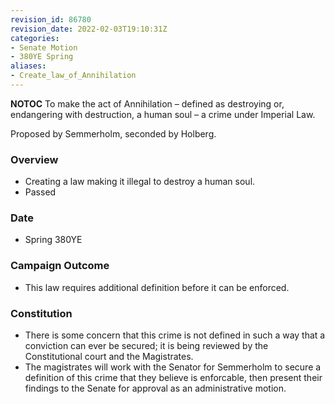 ```yaml
---
revision_id: 86780
revision_date: 2022-02-03T19:10:31Z
categories:
- Senate Motion
- 380YE Spring
aliases:
- Create_law_of_Annihilation
---
```



__NOTOC__
To make the act of Annihilation – defined as destroying or, endangering with destruction, a human soul – a crime under Imperial Law.

Proposed by Semmerholm, seconded by Holberg. 

### Overview
* Creating a law making it illegal to destroy a human soul.
* Passed

### Date
* Spring 380YE

### Campaign Outcome
* This law requires additional definition before it can be enforced.

### Constitution
* There is some concern that this crime is not defined in such a way that a conviction can ever be secured; it is being reviewed by the Constitutional court and the Magistrates.
* The magistrates will work with the Senator for Semmerholm to secure a definition of this crime that they believe is enforcable, then present their findings to the Senate for approval as an administrative motion.

